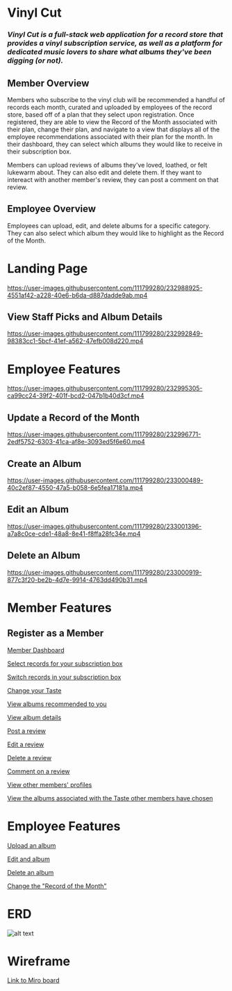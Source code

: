 # Vinyl Cut

### _Vinyl Cut is a full-stack web application for a record store that provides a vinyl subscription service, as well as a platform for dedicated music lovers to share what albums they've been digging (or not)._ 

## Member Overview

Members who subscribe to the vinyl club will be recommended a handful of records each month, curated and uploaded by employees of the record store, based off of a plan that they select upon registration. Once registered, they are able to view the Record of the Month associated with their plan, change their plan, and navigate to a view that displays all of the employee recommendations associated with their plan for the month. In their dashboard, they can select which albums they would like to receive in their subscription box. 

Members can upload reviews of albums they've loved, loathed, or felt lukewarm about. They can also edit and delete them. If they want to intereact with another member's review, they can post a comment on that review.

## Employee Overview
Employees can upload, edit, and delete albums for a specific category. They can also select which album they would like to highlight as the Record of the Month.


# Landing Page
https://user-images.githubusercontent.com/111799280/232988925-4551af42-a228-40e6-b6da-d887dadde9ab.mp4
## View Staff Picks and Album Details
https://user-images.githubusercontent.com/111799280/232992849-98383cc1-5bcf-41ef-a562-47efb008d220.mp4

# Employee Features
https://user-images.githubusercontent.com/111799280/232995305-ca99cc24-39f2-401f-bcd2-047b1b40d3cf.mp4
## Update a Record of the Month
https://user-images.githubusercontent.com/111799280/232996771-2edf5752-6303-41ca-af8e-3093ed5f6e60.mp4
## Create an Album
https://user-images.githubusercontent.com/111799280/233000489-40c2ef87-4550-47a5-b058-6e5fea17181a.mp4
## Edit an Album
https://user-images.githubusercontent.com/111799280/233001396-a7a8c0ce-cde1-48a8-8e41-f8ffa28fc34e.mp4
## Delete an Album
https://user-images.githubusercontent.com/111799280/233000919-877c3f20-be2b-4d7e-9914-4763dd490b31.mp4


# Member Features

## Register as a Member

[Member Dashboard](https://github.com/lechrsty/vinyl-cut/blob/main/README.md#member-dashboard)

[Select records for your subscription box ](https://github.com/lechrsty/vinyl-cut/blob/main/README.md#)

[Switch records in your subscription box](https://github.com/lechrsty/vinyl-cut/blob/main/README.md#)

[Change your Taste](https://github.com/lechrsty/vinyl-cut/blob/main/README.md#)

[View albums recommended to you](https://github.com/lechrsty/vinyl-cut/blob/main/README.md#)

[View album details](https://github.com/lechrsty/vinyl-cut/blob/main/README.md#)

[Post a review](https://github.com/lechrsty/vinyl-cut/blob/main/README.md#)

[Edit a review](https://github.com/lechrsty/vinyl-cut/blob/main/README.md#)

[Delete a review](https://github.com/lechrsty/vinyl-cut/blob/main/README.md#)

[Comment on a review](https://github.com/lechrsty/vinyl-cut/blob/main/README.md#)

[View other members' profiles](https://github.com/lechrsty/vinyl-cut/blob/main/README.md#)

[View the albums associated with the Taste other members have chosen](https://github.com/lechrsty/vinyl-cut/blob/main/README.md#)


# Employee Features
[Upload an album](https://github.com/lechrsty/vinyl-cut/blob/main/README.md#)

[Edit and album](https://github.com/lechrsty/vinyl-cut/blob/main/README.md#)

[Delete an album](https://github.com/lechrsty/vinyl-cut/blob/main/README.md#)

[Change the "Record of the Month"](https://github.com/lechrsty/vinyl-cut/blob/main/README.md#)


# ERD
![alt text](https://res.cloudinary.com/dmilofp0z/image/upload/v1679785158/Screen_Shot_2023-03-25_at_3.48.31_PM_xqeohl.png)

# Wireframe
[Link to Miro board](https://miro.com/app/board/uXjVMfDdGls=/?share_link_id=896910926347)
